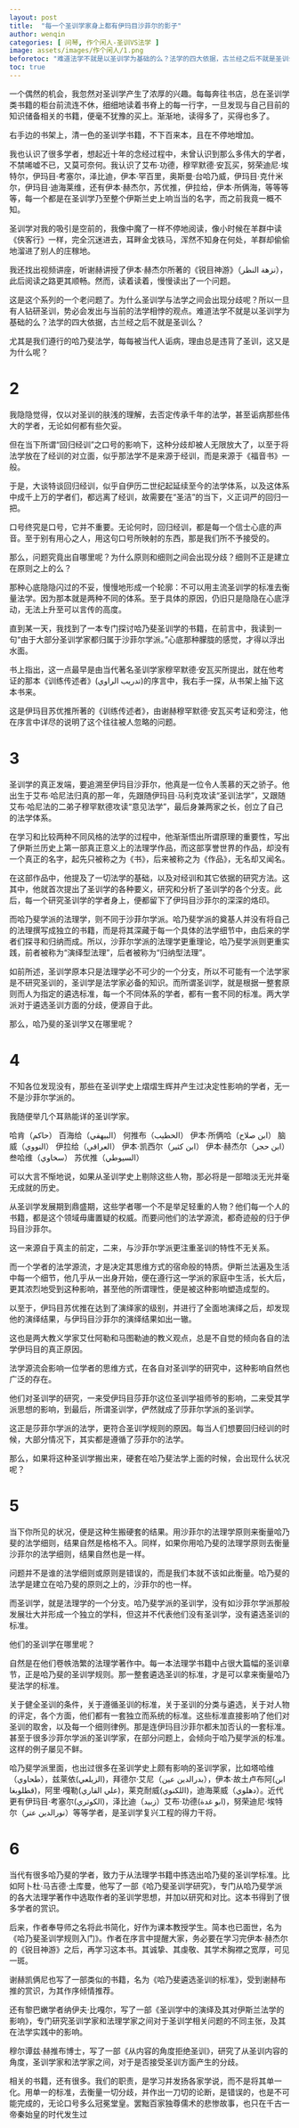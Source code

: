 ```yaml
---
layout: post
title:  "每一个圣训学家身上都有伊玛目沙菲尔的影子"
author: wenqin
categories: [ 问琴, 作个闲人-圣训VS法学 ]
image: assets/images/作个闲人/1.png
beforetoc: "难道法学不就是以圣训学为基础的么？法学的四大依据，古兰经之后不就是圣训么"
toc: true
---
```


一个偶然的机会，我忽然对圣训学产生了浓厚的兴趣。每每奔往书店，总在圣训学类书籍的柜台前流连不休，细细地读着书脊上的每一行字，一旦发现与自己目前的知识储备相关的书籍，便毫不犹豫的买上。渐渐地，读得多了，买得也多了。

右手边的书架上，清一色的圣训学书籍，不下百来本，且在不停地增加。

我也认识了很多学者，想起近十年的念经过程中，未曾认识到那么多伟大的学者，不禁唏嘘不已，又莫可奈何。我认识了艾布·功德，穆罕默德·安瓦买，努荣迪尼·埃特尔，伊玛目·考塞尔，泽比迪，伊本·罕百里，奥斯曼·台哈乃威，伊玛目·克什米尔，伊玛目·迪海莱维，还有伊本·赫杰尔，苏优推，伊拉给，伊本·所俩海，等等等等，每一个都是在圣训学乃至整个伊斯兰史上响当当的名字，而之前我竟一概不知。
 
圣训学对我的吸引是空前的，我像中魔了一样不停地阅读，像小时候在羊群中读《侠客行》一样，完全沉迷进去，耳畔金戈铁马，浑然不知身在何处，羊群却偷偷地溜进了别人的庄稼地。
 
我还找出视频讲座，听谢赫讲授了伊本·赫杰尔所著的《锐目神游》（نزهة النظر），此后阅读之路更其顺畅。然而，读着读着，慢慢读出了一个问题。
 
这是这个系列的一个老问题了。为什么圣训学与法学之间会出现分歧呢？所以一旦有人钻研圣训，势必会发出与当前的法学相悖的观点。难道法学不就是以圣训学为基础的么？法学的四大依据，古兰经之后不就是圣训么？
 
尤其是我们遵行的哈乃斐法学，每每被当代人诟病，理由总是违背了圣训，这又是为什么呢？

# 2

我隐隐觉得，仅以对圣训的肤浅的理解，去否定传承千年的法学，甚至诟病那些伟大的学者，无论如何都有些欠妥。
 
但在当下所谓“回归经训”之口号的影响下，这种分歧却被人无限放大了，以至于将法学放在了经训的对立面，似乎那法学不是来源于经训，而是来源于《福音书》一般。
 
于是，大谈特谈回归经训，似乎自伊历二世纪起延续至今的法学体系，以及这体系中成千上万的学者们，都远离了经训，故需要在“圣洁”的当下，义正词严的回归一把。
 
口号终究是口号，它并不重要。无论何时，回归经训，都是每一个信士心底的声音。至于别有用心之人，用这句口号所映射的东西，那是我们所不予接受的。
 
那么，问题究竟出自哪里呢？为什么原则和细则之间会出现分歧？细则不正是建立在原则之上的么？
 
那种心底隐隐闪过的不妥，慢慢地形成一个轮廓：不可以用主流圣训学的标准去衡量法学。因为那本就是两种不同的体系。至于具体的原因，仍旧只是隐隐在心底浮动，无法上升至可以言传的高度。
 
直到某一天，我找到了一本专门探讨哈乃斐圣训学的书籍，在前言中，我读到一句“由于大部分圣训学家都归属于沙菲尔学派。”心底那种朦胧的感觉，才得以浮出水面。
 
书上指出，这一点最早是由当代著名圣训学家穆罕默德·安瓦买所提出，就在他考证的那本《训练传述者》(تدريب الراوي)的序言中，我右手一探，从书架上抽下这本书来。
 
这是伊玛目苏优推所著的《训练传述者》，由谢赫穆罕默德·安瓦买考证和旁注，他在序言中详尽的说明了这个往往被人忽略的问题。

# 3

圣训学的真正发端，要追溯至伊玛目沙菲尔，他真是一位令人羡慕的天之骄子。他出生于艾布·哈尼法归真的那一年，先跟随伊玛目·马利克攻读“圣训法学”，又跟随艾布·哈尼法的二弟子穆罕默德攻读“意见法学”，最后身兼两家之长，创立了自己的法学体系。
 
在学习和比较两种不同风格的法学的过程中，他渐渐悟出所谓原理的重要性，写出了伊斯兰历史上第一部真正意义上的法理学作品，而这部享誉世界的作品，却没有一个真正的名字，起先只被称之为《书》，后来被称之为《作品》，无名却又闻名。
 
在这部作品中，他提及了一切法学的基础，以及对经训和其它依据的研究方法。这其中，他就首次提出了圣训学的各种要义，研究和分析了圣训学的各个分支。此后，每一个研究圣训学的学者身上，便都留下了伊玛目沙菲尔的深深的烙印。
 
而哈乃斐学派的法理学，则不同于沙菲尔学派。哈乃斐学派的奠基人并没有将自己的法理撰写成独立的书籍，而是将其深藏于每一个具体的法学细节中，由后来的学者们探寻和归纳而成。所以，沙菲尔学派的法理学更重理论，哈乃斐学派则更重实践，前者被称为“演绎型法理”，后者被称为“归纳型法理”。
 
如前所述，圣训学原本只是法理学必不可少的一个分支，所以不可能有一个法学家是不研究圣训的，圣训学是法学家必备的知识。而所谓圣训学，就是根据一整套原则而人为指定的遴选标准，每一个不同体系的学者，都有一套不同的标准。两大学派对于遴选圣训方面的分歧，便源自于此。
 
那么，哈乃斐的圣训学又在哪里呢？

# 4

不知各位发现没有，那些在圣训学史上熠熠生辉并产生过决定性影响的学者，无一不是沙菲尔学派的。
 
我随便举几个耳熟能详的圣训学家。
 
哈肯（حاكم）
百海给（البيهقي）
何推布（الخطيب）
伊本·所俩哈（ابن صلاح）
脑威（النووي）
伊拉给（العراقي）
伊本·凯西尔（ابن كثير）
伊本·赫杰尔（ابن حجر）
叁哈维（سخاوي）
苏优推（السيوطي）
 
可以大言不惭地说，如果从圣训学史上剔除这些人物，那必将是一部暗淡无光并毫无成就的历史。
 
从圣训学发展期到鼎盛期，这些学者哪一个不是举足轻重的人物？他们每一个人的书籍，都是这个领域毋庸置疑的权威。而要问他们的法学源流，都奇迹般的归于伊玛目沙菲尔。
 
这一来源自于真主的前定，二来，与沙菲尔学派更注重圣训的特性不无关系。
 
而一个学者的法学源流，才是决定其思维方式的宿命般的特质。伊斯兰法遍及生活中每一个细节，他几乎从一出身开始，便在遵行这一学派的家庭中生活，长大后，更其浓烈地受到这种影响，甚至他的所谓理性，便是被这种影响塑造成型的。
 
以至于，伊玛目苏优推在达到了演绎家的级别，并进行了全面地演绎之后，却发现他的演绎结果，与伊玛目沙菲尔的演绎结果如出一辙。
 
这也是两大教义学家艾仕阿勒和马图勒迪的教义观点，总是不自觉的倾向各自的法学伊玛目的真正原因。
 
法学源流会影响一位学者的思维方式，在各自对圣训学的研究中，这种影响自然也广泛的存在。
 
他们对圣训学的研究，一来受伊玛目莎菲尔这位圣训学祖师爷的影响，二来受其学派思想的影响，到最后，所谓圣训学，俨然就成了莎菲尔学派的圣训学。
 
这正是莎菲尔学派的法学，更符合圣训学规则的原因。每当人们想要回归经训的时候，大部分情况下，其实都是遵循了莎菲尔的法学。
 
那么，如果将这种圣训学搬出来，硬套在哈乃斐法学上面的时候，会出现什么状况呢？

# 5

当下你所见的状况，便是这种生搬硬套的结果。用沙菲尔的法理学原则来衡量哈乃斐的法学细则，结果自然是格格不入。同样，如果你用哈乃斐的法理学原则去衡量沙菲尔的法学细则，结果自然也是一样。
 
问题并不是谁的法学细则或原则是错误的，而是我们本就不该如此衡量。哈乃斐的法学是建立在哈乃斐的原则之上的，沙菲尔的也一样。
 
而圣训学，就是法理学的一个分支。哈乃斐学派的圣训学，没有如沙菲尔学派那般发展壮大并形成一个独立的学科，但这并不代表他们没有圣训学，没有遴选圣训的标准。
 
他们的圣训学在哪里呢？
 
自然是在他们卷帙浩繁的法理学著作中。每一本法理学书籍中占很大篇幅的圣训章节，正是哈乃斐的圣训学规则。那一整套遴选圣训的标准，才是可以拿来衡量哈乃斐法学的标准。
 
关于健全圣训的条件，关于遵循圣训的标准，关于圣训的分类与遴选，关于对人物的评定，各个方面，他们都有一套独立而系统的标准。这些标准直接影响了他们对圣训的取舍，以及每一个细则律例。那是连伊玛目沙菲尔都未加否认的一套标准。甚至于很多沙菲尔学派的圣训学家，在部分问题上，会倾向于哈乃斐学派的标准。这样的例子屡见不鲜。
 
哈乃斐学派里面，也出过很多在圣训学史上颇有影响的圣训学家，比如塔哈维（طحاوي），兹莱依(الزيلعي)，拜德尔·艾尼（بدرالدين عين），伊本·故土卢布阿(ابن قطلوبغا)，阿里·嘎勒(علي القاري)，莱克耐威(اللكنوي)，迪海莱威（دهلوي）。近代更有伊玛目·考塞尔(الكوثري)，泽比迪（زبيد）艾布·功德(ابو غدة)，努荣迪尼·埃特尔（نورالدين عتر）等等学者，是圣训学复兴工程的得力干将。

# 6

当代有很多哈乃斐的学者，致力于从法理学书籍中拣选出哈乃斐的圣训学标准。比如阿卜杜·马吉德·土库曼，他写了一部《哈乃斐圣训学研究》，专门从哈乃斐学派的各大法理学著作中选取作者的圣训学思想，并加以研究和对比。这本书得到了很多学者的赏识。
 
后来，作者奉导师之名将此书简化，好作为课本教授学生。简本也已面世，名为《哈乃斐圣训学规则入门》。作者在序言中提醒大家，务必要在学习完伊本·赫杰尔的《锐目神游》之后，再学习这本书。其诚挚、其虔敬、其学术胸襟之宽厚，可见一斑。 
 
谢赫凯俩尼也写了一部类似的书籍，名为《哈乃斐遴选圣训的标准》，受到谢赫布推的赏识，为其作序倾情推荐。
 
还有黎巴嫩学者纳伊夫·比嘎尔，写了一部《圣训学中的演绎及其对伊斯兰法学的影响》，专门研究圣训学家和法理学家之间对于圣训学相关问题的不同主张，及其在法学实践中的影响。
 
穆尔谭兹·赫推布博士，写了一部《从内容的角度拒绝圣训》，研究了从圣训内容的角度，圣训学家和法学家之间，对于是否接受圣训方面产生的分歧。
 
相关的书籍，还有很多。我们的职责，是学习并发扬各家学说，而不是将其单一化。用单一的标准，去衡量一切分歧，并作出一刀切的论断，是错误的，也是不可能完成的，无论口号多么冠冕堂皇。罢黜百家独尊儒术的悲惨故事，也只在千古一帝秦始皇的时代发生过

